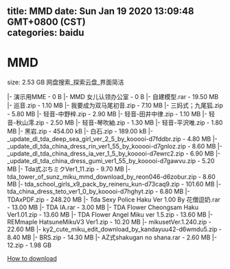 
title: MMD
date: Sun Jan 19 2020 13:09:48 GMT+0800 (CST)    
categories: baidu
---

# MMD
size: 2.53 GB
 网盘搜索_探索云盘_界面简洁
 
|- 演示用MME - 0 B
|- MMD 女儿认领办公室 - 0 B
|- 自建模型.rar - 19.50 MB
|- 巡音.zip - 1.10 MB
|- 我要成为双马尾初音.zip - 7.10 MB
|- 三妈式；九尾狐.zip - 5.80 MB
|- 轻音-中野梓.zip - 2.90 MB
|- 轻音-田井中律.zip - 1.10 MB
|- 轻音-秋山澪.zip - 2.50 MB
|- 轻音-琴吹紬.zip - 1.30 MB
|- 轻音-平沢唯.zip - 1.80 MB
|- 黑岩.zip - 454.00 kB
|- 白石.zip - 189.00 kB
|- _update_dl_tda_deep_sea_girl_ver_2_5_by_kooooi-d7fddbr.zip - 4.80 MB
|- _update_dl_tda_china_dress_rin_ver1_55_by_kooooi-d7gnloz.zip - 8.60 MB
|- _update_dl_tda_china_dress_ia_ver_1_5_by_kooooi-d7ewrc2.zip - 6.90 MB
|- _update_dl_tda_china_dress_gumi_ver1_55_by_kooooi-d7gawvu.zip - 5.20 MB
|- Tda式ぷちミクVer1_11.zip - 9.70 MB
|- tda_tower_of_sunz_miku_mmd_download_by_reon046-d6zobur.zip - 8.60 MB
|- tda_school_girls_x9_pack_by_reineru_kun-d73caq9.zip - 101.60 MB
|- tda_china_dress_teto_ver1_0_by_kooooi-d7hghyt.zip - 6.80 MB
|- TDAxPDF.zip - 248.20 MB
|- Tda Sexy Police Haku Ver 1.00 By 花僧逗奶.rar - 13.00 MB
|- TDA IA.rar - 3.00 MB
|- TDA Flower Cheongsam Haku Ver1.01.zip - 13.60 MB
|- TDA Flower Angel Miku ver 1.5.zip - 13.60 MB
|- REMmaple HatsuneMikuV3 Ver1.zip - 10.20 MB
|- mikusetVer.1.240.zip - 22.60 MB
|- ky2_cute_miku_edit_download_by_kandayuu42-d6wmdu5.zip - 8.40 MB
|- BRS.zip - 14.30 MB
|- AZ式shakugan no shana.rar - 2.60 MB
|- 12.zip - 1.98 GB

[How to download](https://bpcam.bemobtrk.com/go/2ceec3aa-1ca2-46d6-b9ff-aaa5c184517c?jno=116)